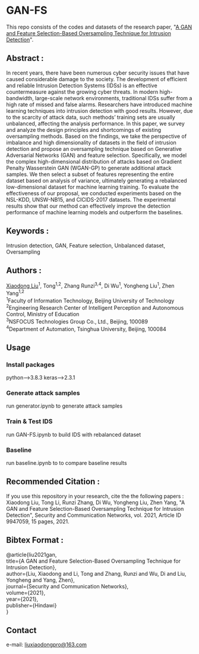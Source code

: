 # GAN-FS
This repo consists of the codes and datasets of the research paper, "[A GAN and Feature Selection-Based Oversampling Technique for
Intrusion Detection](https://www.hindawi.com/journals/scn/2021/9947059/)".
## Abstract :
In recent years, there have been numerous cyber security issues that have caused considerable damage to the society. The development of efficient and reliable Intrusion Detection Systems (IDSs) is an effective countermeasure against the growing cyber threats. In modern high-bandwidth, large-scale network environments, traditional IDSs suffer from a high rate of missed and false alarms. Researchers have introduced machine learning techniques into intrusion detection with good results. However, due to the scarcity of attack data, such methods’ training sets are usually unbalanced, affecting the analysis performance. In this paper, we survey and analyze the design principles and shortcomings of existing oversampling methods. Based on the findings, we take the perspective of imbalance and high dimensionality of datasets in the field of intrusion detection and propose an oversampling technique based on Generative Adversarial Networks (GAN) and feature selection. Specifically, we model the complex high-dimensional distribution of attacks based on Gradient Penalty Wasserstein GAN (WGAN-GP) to generate additional attack samples. We then select a subset of features representing the entire dataset based on analysis of variance, ultimately generating a rebalanced low-dimensional dataset for machine learning training. To evaluate the effectiveness of our proposal, we conducted experiments based on the NSL-KDD, UNSW-NB15, and CICIDS-2017 datasets. The experimental results show that our method can effectively improve the detection performance of machine learning models and  outperform the baselines.
## Keywords :
Intrusion detection, GAN, Feature selection, Unbalanced dataset, Oversampling
## Authors :
[Xiaodong Liu](https://orcid.org/0000-0002-5307-8165)<sup>1</sup>, Tong<sup>1,2</sup>, Zhang Runzi<sup>3,4</sup>, Di Wu<sup>1</sup>, Yongheng Liu<sup>1</sup>, Zhen Yang<sup>1,2</sup>  
<sup>1</sup>Faculty of Information Technology, Beijing University of Technology  
<sup>2</sup>Engineering Research Center of Intelligent Perception and Autonomous  Control, Ministry of Education  
<sup>3</sup>NSFOCUS Technologies Group Co., Ltd., Beijing, 100089  
<sup>4</sup>Department of Automation, Tsinghua University, Beijing, 100084  
## Usage
### Install packages
python-->3.8.3
keras-->2.3.1
### Generate attack samples
run generator.ipynb to generate attack samples
### Train & Test IDS
run GAN-FS.ipynb to build IDS with rebalanced dataset
### Baseline
run baseline.ipynb to  to compare baseline results
## Recommended Citation :
If you use this repository in your research, cite the the following papers :  
Xiaodong Liu, Tong Li, Runzi Zhang, Di Wu, Yongheng Liu, Zhen Yang, "A GAN and Feature Selection-Based Oversampling Technique for Intrusion Detection", Security and Communication Networks, vol. 2021, Article ID 9947059, 15 pages, 2021.
## Bibtex Format :
@article{liu2021gan,  
  title={A GAN and Feature Selection-Based Oversampling Technique for Intrusion Detection},  
  author={Liu, Xiaodong and Li, Tong and Zhang, Runzi and Wu, Di and Liu, Yongheng and Yang, Zhen},  
  journal={Security and Communication Networks},  
  volume={2021},  
  year={2021},  
  publisher={Hindawi}  
}
## Contact
e-mail: liuxiaodongpro@163.com
